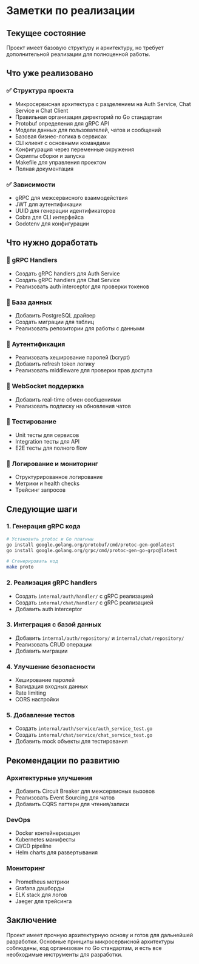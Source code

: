 # Заметки по реализации

## Текущее состояние

Проект имеет базовую структуру и архитектуру, но требует дополнительной реализации для полноценной работы.

## Что уже реализовано

### ✅ Структура проекта
- Микросервисная архитектура с разделением на Auth Service, Chat Service и Chat Client
- Правильная организация директорий по Go стандартам
- Protobuf определения для gRPC API
- Модели данных для пользователей, чатов и сообщений
- Базовая бизнес-логика в сервисах
- CLI клиент с основными командами
- Конфигурация через переменные окружения
- Скрипты сборки и запуска
- Makefile для управления проектом
- Полная документация

### ✅ Зависимости
- gRPC для межсервисного взаимодействия
- JWT для аутентификации
- UUID для генерации идентификаторов
- Cobra для CLI интерфейса
- Godotenv для конфигурации

## Что нужно доработать

### 🔄 gRPC Handlers
- Создать gRPC handlers для Auth Service
- Создать gRPC handlers для Chat Service
- Реализовать auth interceptor для проверки токенов

### 🔄 База данных
- Добавить PostgreSQL драйвер
- Создать миграции для таблиц
- Реализовать репозитории для работы с данными

### 🔄 Аутентификация
- Реализовать хеширование паролей (bcrypt)
- Добавить refresh token логику
- Реализовать middleware для проверки прав доступа

### 🔄 WebSocket поддержка
- Добавить real-time обмен сообщениями
- Реализовать подписку на обновления чатов

### 🔄 Тестирование
- Unit тесты для сервисов
- Integration тесты для API
- E2E тесты для полного flow

### 🔄 Логирование и мониторинг
- Структурированное логирование
- Метрики и health checks
- Трейсинг запросов

## Следующие шаги

### 1. Генерация gRPC кода
```bash
# Установить protoc и Go плагины
go install google.golang.org/protobuf/cmd/protoc-gen-go@latest
go install google.golang.org/grpc/cmd/protoc-gen-go-grpc@latest

# Сгенерировать код
make proto
```

### 2. Реализация gRPC handlers
- Создать `internal/auth/handler/` с gRPC реализацией
- Создать `internal/chat/handler/` с gRPC реализацией
- Добавить auth interceptor

### 3. Интеграция с базой данных
- Добавить `internal/auth/repository/` и `internal/chat/repository/`
- Реализовать CRUD операции
- Добавить миграции

### 4. Улучшение безопасности
- Хеширование паролей
- Валидация входных данных
- Rate limiting
- CORS настройки

### 5. Добавление тестов
- Создать `internal/auth/service/auth_service_test.go`
- Создать `internal/chat/service/chat_service_test.go`
- Добавить mock объекты для тестирования

## Рекомендации по развитию

### Архитектурные улучшения
- Добавить Circuit Breaker для межсервисных вызовов
- Реализовать Event Sourcing для чатов
- Добавить CQRS паттерн для чтения/записи

### DevOps
- Docker контейнеризация
- Kubernetes манифесты
- CI/CD pipeline
- Helm charts для развертывания

### Мониторинг
- Prometheus метрики
- Grafana дашборды
- ELK stack для логов
- Jaeger для трейсинга

## Заключение

Проект имеет прочную архитектурную основу и готов для дальнейшей разработки. Основные принципы микросервисной архитектуры соблюдены, код организован по Go стандартам, и есть все необходимые инструменты для разработки.
